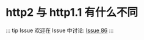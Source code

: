 # http2 与 http1.1 有什么不同



::: tip Issue 
 欢迎在 Issue 中讨论: [Issue 86](https://github.com/shfshanyue/Daily-Question/issues/86) 
:::

